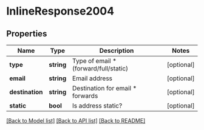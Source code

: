 # InlineResponse2004

## Properties
Name | Type | Description | Notes
------------ | ------------- | ------------- | -------------
**type** | **string** | Type of email      *                                                (forward/full/static) | [optional] 
**email** | **string** | Email address | [optional] 
**destination** | **string** | Destination for email      *                                                       forwards | [optional] 
**static** | **bool** | Is address static? | [optional] 

[[Back to Model list]](../README.md#documentation-for-models) [[Back to API list]](../README.md#documentation-for-api-endpoints) [[Back to README]](../README.md)


